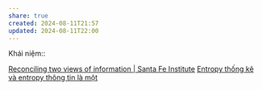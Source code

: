 ```yaml
---
share: true
created: 2024-08-11T21:57
updated: 2024-08-11T22:00
---
```

Khái niệm:: 

[Reconciling two views of information | Santa Fe Institute](https://www.santafe.edu/news-center/news/reconciling-two-views-information)
[Entropy thống kê và entropy thông tin là một](../V%E1%BA%ADt%20l%C3%BD/Nhi%E1%BB%87t%20%C4%91%E1%BB%99ng%20h%E1%BB%8Dc/Entropy%20th%E1%BB%91ng%20k%C3%AA%20v%C3%A0%20entropy%20th%C3%B4ng%20tin%20l%C3%A0%20m%E1%BB%99t.md)